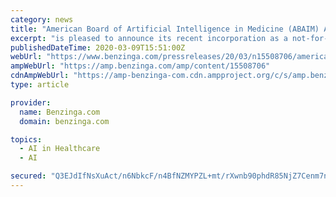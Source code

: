 ```yaml
---
category: news
title: "American Board of Artificial Intelligence in Medicine (ABAIM) Aims to Educate and Certify Healthcare Professionals in AI, and Related Technologies"
excerpt: "is pleased to announce its recent incorporation as a not-for-profit entity. The ABAIM plans to credential healthcare professionals and anyone else who seeks a greater understanding of the growing role and use of artificial intelligence (AI),"
publishedDateTime: 2020-03-09T15:51:00Z
webUrl: "https://www.benzinga.com/pressreleases/20/03/n15508706/american-board-of-artificial-intelligence-in-medicine-abaim-aims-to-educate-and-certify-healthcare"
ampWebUrl: "https://amp.benzinga.com/amp/content/15508706"
cdnAmpWebUrl: "https://amp-benzinga-com.cdn.ampproject.org/c/s/amp.benzinga.com/amp/content/15508706"
type: article

provider:
  name: Benzinga.com
  domain: benzinga.com

topics:
  - AI in Healthcare
  - AI

secured: "Q3EJdIfNsXuAct/n6NbkcF/n4BfNZMYPZL+mt/rXwnb90phdR85NjZ7Cenm7nK3mMfLICVU2O/TaL3VZEEtu3LVMRyAYnP2JdUaUvAgeUnEWCn6QPuhuEmkB29Mqwb5JjpTehFWVrGbhNJHjAU8lCUd19HJx6+2AC67zCcIksG5GOyRks/zYZ7+ynN79X+6BZ9Y2EPKu+0ZXrcFw3szi9hkF42D1q/VRcimmtjEOEeFZALTDueNi9fj/2ZYt0HaqoJWC3BcDcIODKD7zmo2K9G8BzUBssOwcyNdChQYV4gAQYCL3ATEbB0LAQJFkUGJm;+vWJgLqDau7PH7P15vzERA=="
---
```


